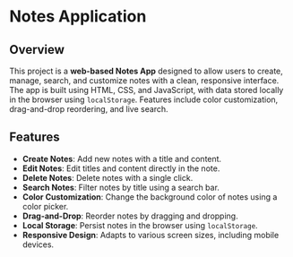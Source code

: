 # Notes Application

## Overview

This project is a **web-based Notes App** designed to allow users to create, manage, search, and customize notes with a clean, responsive interface. The app is built using HTML, CSS, and JavaScript, with data stored locally in the browser using `localStorage`. Features include color customization, drag-and-drop reordering, and live search.

## Features

- **Create Notes**: Add new notes with a title and content.
- **Edit Notes**: Edit titles and content directly in the note.
- **Delete Notes**: Delete notes with a single click.
- **Search Notes**: Filter notes by title using a search bar.
- **Color Customization**: Change the background color of notes using a color picker.
- **Drag-and-Drop**: Reorder notes by dragging and dropping.
- **Local Storage**: Persist notes in the browser using `localStorage`.
- **Responsive Design**: Adapts to various screen sizes, including mobile devices.

